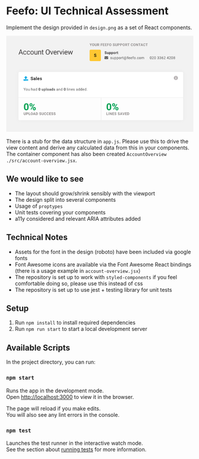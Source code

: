 # Feefo: UI Technical Assessment

Implement the design provided in `design.png` as a set of React components.

![account overview design](./design.png?raw=true)

There is a stub for the data structure in `app.js`. Please use this to drive the view content and derive any calculated data from this in your components. The container component has also been created `AccountOverview` `./src/account-overview.jsx`.

## We would like to see
- The layout should grow/shrink sensibly with the viewport
- The design split into several components
- Usage of `proptypes`
- Unit tests covering your components
- a11y considered and relevant ARIA attributes added

## Technical Notes
- Assets for the font in the design (roboto) have been included via google fonts
- Font Awesome icons are available via the Font Awesome React bindings (there is a usage example in `account-overview.jsx`)
- The repository is set up to work with `styled-components` if you feel comfortable doing so, please use this instead of css
- The repository is set up to use jest + testing library for unit tests

## Setup
1. Run `npm install` to install required dependencies
2. Run `npm run start` to start a local development server

## Available Scripts

In the project directory, you can run:

### `npm start`

Runs the app in the development mode.\
Open [http://localhost:3000](http://localhost:3000) to view it in the browser.

The page will reload if you make edits.\
You will also see any lint errors in the console.

### `npm test`

Launches the test runner in the interactive watch mode.\
See the section about [running tests](https://facebook.github.io/create-react-app/docs/running-tests) for more information.
